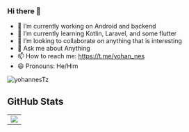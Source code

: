 ### Hi there 👋


- 🔭 I’m currently working on Android and backend
- 🌱 I’m currently learning Kotlin, Laravel, and some flutter
- 👯 I’m looking to collaborate on anything that is interesting
- 💬 Ask me about Anything
- 📫 How to reach me: https://t.me/yohan_nes
- 😄 Pronouns: He/Him
<p align="left"> <img src="https://komarev.com/ghpvc/?username=yohannesTz&label=Profile%20views&color=0e75b6&style=flat" alt="yohannesTz" /> </p>

## GitHub Stats
<table border="0" border="none">
 <tr>
    <td>
     <img align="center" src="https://github-readme-stats.vercel.app/api?username=yohannesTz&count_private=true&title_color=0E8EE9&icon_color=0E8EE9&custom_title=Yohannes's's+GitHub+Stats&show_icons=true"
   </td>
 </tr>
</table>

<!--[![Yohannes's Streak](http://github-readme-streak-stats.herokuapp.com?user=yohannesTz)](https://github.com/yohannesTz) -->

